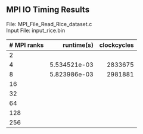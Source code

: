 ## MPI IO Timing Results

File: MPI_File_Read_Rice_dataset.c  
Input File: input_rice.bin

| # MPI ranks | runtime(s)   | clockcycles  |
| ----------- | -----------: | -----------: |
| 2           |  |       |
| 4           | 5.534521e-03 | 2833675      |
| 8           | 5.823986e-03 | 2981881      |
| 16          |  |       |
| 32          |  |       |
| 64          |  |       |
| 128         |  |       |
| 256         |  |       |